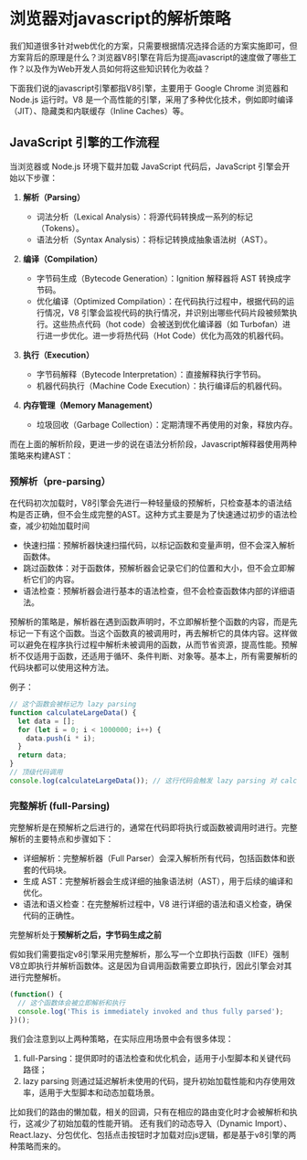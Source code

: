 # 浏览器对javascript的解析策略

我们知道很多针对web优化的方案，只需要根据情况选择合适的方案实施即可，但方案背后的原理是什么？浏览器V8引擎在背后为提高javascript的速度做了哪些工作？以及作为Web开发人员如何将这些知识转化为收益？

下面我们说的javascript引擎都指V8引擎，主要用于 Google Chrome 浏览器和 Node.js 运行时。V8 是一个高性能的引擎，采用了多种优化技术，例如即时编译（JIT）、隐藏类和内联缓存（Inline Caches）等。

## JavaScript 引擎的工作流程

当浏览器或 Node.js 环境下载并加载 JavaScript 代码后，JavaScript 引擎会开始以下步骤：

1. **解析（Parsing）**
   - 词法分析（Lexical Analysis）：将源代码转换成一系列的标记（Tokens）。
   - 语法分析（Syntax Analysis）：将标记转换成抽象语法树（AST）。

2. **编译（Compilation）**
   - 字节码生成（Bytecode Generation）：Ignition 解释器将 AST 转换成字节码。
   - 优化编译（Optimized Compilation）：在代码执行过程中，根据代码的运行情况，V8 引擎会监视代码的执行情况，并识别出哪些代码片段被频繁执行。这些热点代码（hot code）会被送到优化编译器（如 Turbofan）进行进一步优化。进一步将热代码（Hot Code）优化为高效的机器代码。

3. **执行（Execution）**
    - 字节码解释（Bytecode Interpretation）：直接解释执行字节码。
    - 机器代码执行（Machine Code Execution）：执行编译后的机器代码。

4. **内存管理（Memory Management）**
    - 垃圾回收（Garbage Collection）：定期清理不再使用的对象，释放内存。

而在上面的解析阶段，更进一步的说在语法分析阶段，Javascript解释器使用两种策略来构建AST：

### 预解析（pre-parsing）
在代码初次加载时，V8引擎会先进行一种轻量级的预解析，只检查基本的语法结构是否正确，但不会生成完整的AST。这种方式主要是为了快速通过初步的语法检查，减少初始加载时间

- 快速扫描：预解析器快速扫描代码，以标记函数和变量声明，但不会深入解析函数体。
- 跳过函数体：对于函数体，预解析器会记录它们的位置和大小，但不会立即解析它们的内容。
- 语法检查：预解析器会进行基本的语法检查，但不会检查函数体内部的详细语法。
  
预解析的策略是，解析器在遇到函数声明时，不立即解析整个函数的内容，而是先标记一下有这个函数。当这个函数真的被调用时，再去解析它的具体内容。这样做可以避免在程序执行过程中解析未被调用的函数，从而节省资源，提高性能。预解析不仅适用于函数，还适用于循环、条件判断、对象等。基本上，所有需要解析的代码块都可以使用这种方法。

例子：

```js
// 这个函数会被标记为 lazy parsing
function calculateLargeData() {
  let data = [];
  for (let i = 0; i < 1000000; i++) {
    data.push(i * i);
  }
  return data;
}
// 顶级代码调用
console.log(calculateLargeData()); // 这行代码会触发 lazy parsing 对 calculateLargeData 的解析
```

### 完整解析 (full-Parsing)

完整解析是在预解析之后进行的，通常在代码即将执行或函数被调用时进行。完整解析的主要特点和步骤如下：

- 详细解析：完整解析器（Full Parser）会深入解析所有代码，包括函数体和嵌套的代码块。
- 生成 AST：完整解析器会生成详细的抽象语法树（AST），用于后续的编译和优化。
- 语法和语义检查：在完整解析过程中，V8 进行详细的语法和语义检查，确保代码的正确性。

完整解析处于**预解析之后，字节码生成之前**

假如我们需要指定v8引擎采用完整解析，那么写一个立即执行函数（IIFE）强制V8立即执行并解析函数体。这是因为自调用函数需要立即执行，因此引擎会对其进行完整解析。

```js
(function() {
  // 这个函数体会被立即解析和执行
  console.log('This is immediately invoked and thus fully parsed');
})();
```

我们会注意到以上两种策略，在实际应用场景中会有很多体现：
1. full-Parsing：提供即时的语法检查和优化机会，适用于小型脚本和关键代码路径；
2. lazy parsing 则通过延迟解析未使用的代码，提升初始加载性能和内存使用效率，适用于大型脚本和动态加载场景。

比如我们的路由的懒加载，相关的回调，只有在相应的路由变化时才会被解析和执行，这减少了初始加载的性能开销。
还有我们的动态导入（Dynamic Import）、React.lazy、分包优化、包括点击按钮时才加载对应js逻辑，都是基于v8引擎的两种策略而来的。









